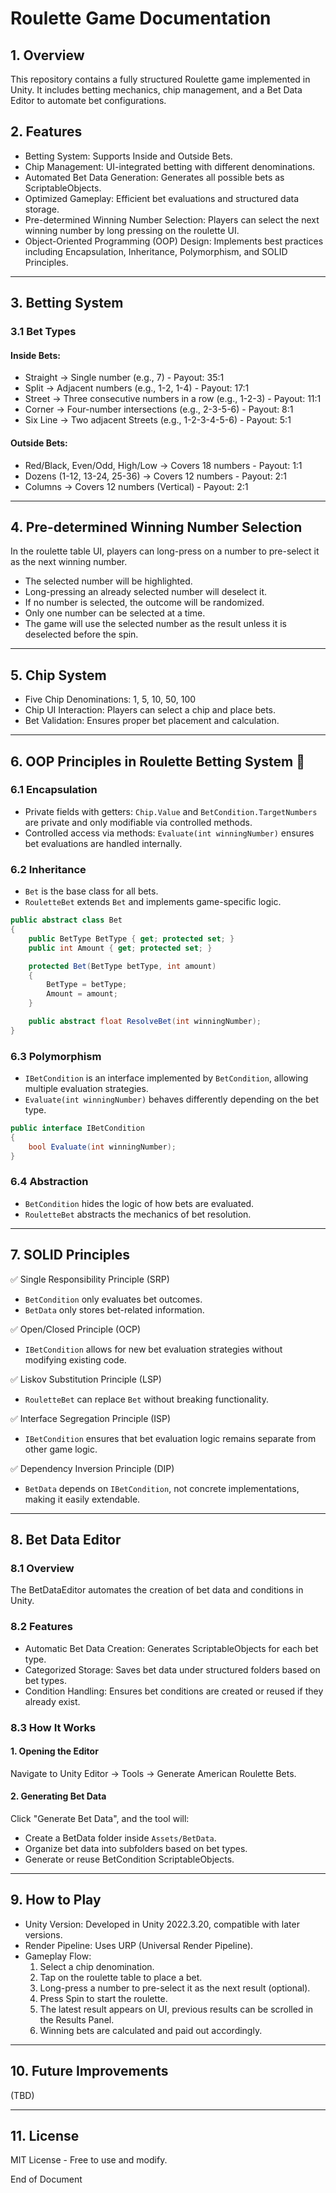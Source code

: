 # Roulette Game Documentation

## 1. Overview

This repository contains a fully structured Roulette game implemented in Unity. It includes betting mechanics, chip management, and a Bet Data Editor to automate bet configurations.

## 2. Features

- Betting System: Supports Inside and Outside Bets.
- Chip Management: UI-integrated betting with different denominations.
- Automated Bet Data Generation: Generates all possible bets as ScriptableObjects.
- Optimized Gameplay: Efficient bet evaluations and structured data storage.
- Pre-determined Winning Number Selection: Players can select the next winning number by long pressing on the roulette UI.
- Object-Oriented Programming (OOP) Design: Implements best practices including Encapsulation, Inheritance, Polymorphism, and SOLID Principles.

---
## 3. Betting System

### 3.1 Bet Types

#### Inside Bets:

- Straight → Single number (e.g., 7) - Payout: 35:1
- Split → Adjacent numbers (e.g., 1-2, 1-4) - Payout: 17:1
- Street → Three consecutive numbers in a row (e.g., 1-2-3) - Payout: 11:1
- Corner → Four-number intersections (e.g., 2-3-5-6) - Payout: 8:1
- Six Line → Two adjacent Streets (e.g., 1-2-3-4-5-6) - Payout: 5:1

#### Outside Bets:

- Red/Black, Even/Odd, High/Low → Covers 18 numbers - Payout: 1:1
- Dozens (1-12, 13-24, 25-36) → Covers 12 numbers - Payout: 2:1
- Columns → Covers 12 numbers (Vertical) - Payout: 2:1

---
## 4. Pre-determined Winning Number Selection

In the roulette table UI, players can long-press on a number to pre-select it as the next winning number.

- The selected number will be highlighted.
- Long-pressing an already selected number will deselect it.
- If no number is selected, the outcome will be randomized.
- Only one number can be selected at a time.
- The game will use the selected number as the result unless it is deselected before the spin.

---
## 5. Chip System

- Five Chip Denominations: 1, 5, 10, 50, 100
- Chip UI Interaction: Players can select a chip and place bets.
- Bet Validation: Ensures proper bet placement and calculation.

---
## 6. OOP Principles in Roulette Betting System 🎯

### 6.1 Encapsulation

- Private fields with getters: `Chip.Value` and `BetCondition.TargetNumbers` are private and only modifiable via controlled methods.
- Controlled access via methods: `Evaluate(int winningNumber)` ensures bet evaluations are handled internally.

### 6.2 Inheritance

- `Bet` is the base class for all bets.
- `RouletteBet` extends `Bet` and implements game-specific logic.

```csharp
public abstract class Bet
{
    public BetType BetType { get; protected set; }
    public int Amount { get; protected set; }

    protected Bet(BetType betType, int amount)
    {
        BetType = betType;
        Amount = amount;
    }

    public abstract float ResolveBet(int winningNumber);
}
```

### 6.3 Polymorphism

- `IBetCondition` is an interface implemented by `BetCondition`, allowing multiple evaluation strategies.
- `Evaluate(int winningNumber)` behaves differently depending on the bet type.

```csharp
public interface IBetCondition
{
    bool Evaluate(int winningNumber);
}
```

### 6.4 Abstraction

- `BetCondition` hides the logic of how bets are evaluated.
- `RouletteBet` abstracts the mechanics of bet resolution.

---
## 7. SOLID Principles

✅ Single Responsibility Principle (SRP)
- `BetCondition` only evaluates bet outcomes.
- `BetData` only stores bet-related information.

✅ Open/Closed Principle (OCP)
- `IBetCondition` allows for new bet evaluation strategies without modifying existing code.

✅ Liskov Substitution Principle (LSP)
- `RouletteBet` can replace `Bet` without breaking functionality.

✅ Interface Segregation Principle (ISP)
- `IBetCondition` ensures that bet evaluation logic remains separate from other game logic.

✅ Dependency Inversion Principle (DIP)
- `BetData` depends on `IBetCondition`, not concrete implementations, making it easily extendable.

---
## 8. Bet Data Editor

### 8.1 Overview

The BetDataEditor automates the creation of bet data and conditions in Unity.

### 8.2 Features

- Automatic Bet Data Creation: Generates ScriptableObjects for each bet type.
- Categorized Storage: Saves bet data under structured folders based on bet types.
- Condition Handling: Ensures bet conditions are created or reused if they already exist.

### 8.3 How It Works

#### 1. Opening the Editor

Navigate to Unity Editor → Tools → Generate American Roulette Bets.

#### 2. Generating Bet Data

Click "Generate Bet Data", and the tool will:

- Create a BetData folder inside `Assets/BetData`.
- Organize bet data into subfolders based on bet types.
- Generate or reuse BetCondition ScriptableObjects.

---
## 9. How to Play

- Unity Version: Developed in Unity 2022.3.20, compatible with later versions.
- Render Pipeline: Uses URP (Universal Render Pipeline).
- Gameplay Flow:
  1. Select a chip denomination.
  2. Tap on the roulette table to place a bet.
  3. Long-press a number to pre-select it as the next result (optional).
  4. Press Spin to start the roulette.
  5. The latest result appears on UI, previous results can be scrolled in the Results Panel.
  6. Winning bets are calculated and paid out accordingly.

---
## 10. Future Improvements

(TBD)

---
## 11. License

MIT License - Free to use and modify.

End of Document

